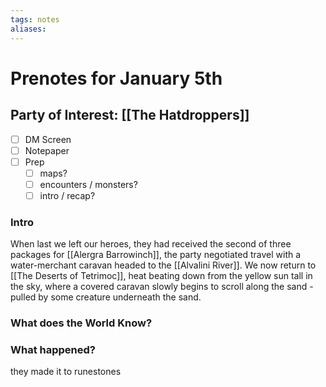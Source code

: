 ```yaml
---
tags: notes
aliases:
---
```


# Prenotes for January 5th
## Party of Interest: [[The Hatdroppers]]
- [ ] DM Screen
- [ ] Notepaper
- [ ] Prep
	- [ ] maps?
	- [ ] encounters / monsters?
	- [ ] intro / recap?

### Intro

When last we left our heroes, they had received the second of three packages for [[Alergra Barrowinch]], the party negotiated travel with a water-merchant caravan headed to the [[Alvalini River]]. We now return to [[The Deserts of Tetrimoc]], heat beating down from the yellow sun tall in the sky, where a covered caravan slowly begins to scroll along the sand - pulled by some creature underneath the sand.

### What does the World Know?



### What happened?
they made it to runestones